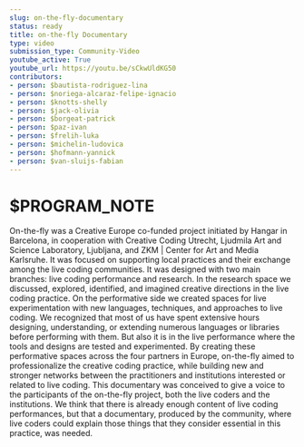 ```yaml
---
slug: on-the-fly-documentary
status: ready
title: on-the-fly Documentary
type: video
submission_type: Community-Video
youtube_active: True
youtube_url: https://youtu.be/sCkwUldKG50
contributors:
- person: $bautista-rodriguez-lina
- person: $noriega-alcaraz-felipe-ignacio
- person: $knotts-shelly
- person: $jack-olivia
- person: $borgeat-patrick
- person: $paz-ivan
- person: $frelih-luka
- person: $michelin-ludovica
- person: $hofmann-yannick
- person: $van-sluijs-fabian
---
```


# $PROGRAM_NOTE

On-the-fly was a Creative Europe co-funded project initiated by Hangar in Barcelona, in cooperation with Creative Coding Utrecht, Ljudmila Art and Science Laboratory, Ljubljana, and ZKM | Center for Art and Media Karlsruhe. It was focused on supporting local practices and their exchange among the live coding communities. It was designed with two main branches: live coding performance and research. In the research space we discussed, explored, identified, and imagined creative directions in the live coding practice. On the performative side we created spaces for live experimentation with new languages, techniques, and approaches to live coding. We recognized that most of us have spent extensive hours designing, understanding, or extending numerous languages or libraries before performing with them. But also it is in the live performance where the tools and designs are tested and experimented. By creating these performative spaces across the four partners in Europe, on-the-fly aimed to professionalize the creative coding practice, while building new and stronger networks between the practitioners and institutions interested or related to live coding. This documentary was conceived to give a voice to the participants of the on-the-fly project, both the live coders and the institutions. We think that there is already enough content of live coding performances, but that a documentary, produced by the community, where live coders could explain those things that they consider essential in this practice, was needed.
